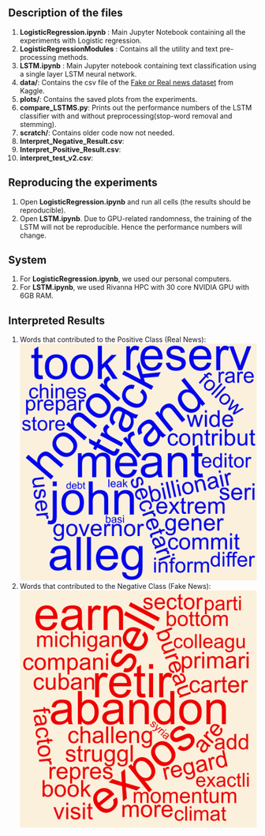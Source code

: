 ## Description of the files
1. __LogisticRegression.ipynb__ : Main Jupyter Notebook containing all the experiments with Logistic regression.
2. __LogisticRegressionModules__ : Contains all the utility and text pre-processing methods.
3. __LSTM.ipynb__ : Main Jupyter notebook containing text classification using a single layer LSTM neural network.
4. __data/__: Contains the csv file of the [Fake or Real news dataset](https://www.kaggle.com/datasets/jillanisofttech/fake-or-real-news?resource=download) from Kaggle.
5. __plots/__: Contains the saved plots from the experiments.
6. __compare_LSTMS.py__: Prints out the performance numbers of the LSTM classifier with and without preprocessing(stop-word removal and stemming).
7. __scratch/__: Contains older code now not needed.
8. __Interpret_Negative_Result.csv__:
9. __Interpret_Positive_Result.csv__:
10. __interpret_test_v2.csv__:

## Reproducing the experiments
1. Open __LogisticRegression.ipynb__ and run all cells (the results should be reproducible).
2. Open __LSTM.ipynb__. Due to GPU-related randomness, the training of the LSTM will not be reproducible. Hence the performance numbers will change.

## System
1. For __LogisticRegression.ipynb__, we used our personal computers.
2. For __LSTM.ipynb__, we used Rivanna HPC with 30 core NVIDIA GPU with 6GB RAM.

## Interpreted Results
1. Words that contributed to the Positive Class (Real News):
  ![TrueWords](https://github.com/Luna-Xinyue/FakeNewsDetector/blob/main/wordcloud-positive.jpg)
2. Words that contributed to the Negative Class (Fake News):
  ![FalseWords](https://github.com/Luna-Xinyue/FakeNewsDetector/blob/main/wordcloud-negative.jpg)